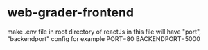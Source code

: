 # web-grader-frontend

make .env file in root directory of reactJs in this file will have "port", "backendport" config for example
PORT=80
BACKENDPORT=5000
